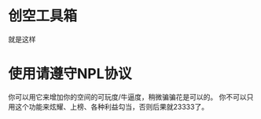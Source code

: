 创空工具箱
=======
就是这样

使用请遵守NPL协议
=======
你可以用它来增加你的空间的可玩度/牛逼度，稍微骗骗花是可以的。
你不可以只用这个功能来炫耀、上榜、各种利益勾当，否则后果就23333了。